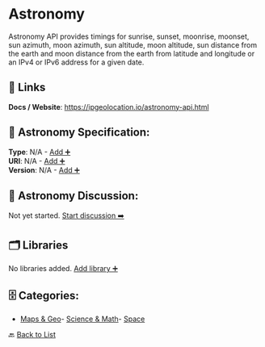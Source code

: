 # Astronomy

Astronomy API provides timings for sunrise, sunset, moonrise, moonset, sun azimuth, moon azimuth, sun altitude, moon altitude, sun distance from the earth and moon distance from the earth from latitude and longitude or an IPv4 or IPv6 address for a given date.

##  🔗 Links
**Docs / Website**: https://ipgeolocation.io/astronomy-api.html

## 🧬 Astronomy Specification:
**Type**: N/A - [Add ➕](https://github.com/apis-list/apis-list/edit/main/apis/astronomy/astronomy.yaml)  
**URI**: N/A - [Add ➕](https://github.com/apis-list/apis-list/edit/main/apis/astronomy/astronomy.yaml)  
**Version**: N/A - [Add ➕](https://github.com/apis-list/apis-list/edit/main/apis/astronomy/astronomy.yaml)

## 💬 Astronomy Discussion:
Not yet started. [Start discussion ➡️](https://github.com/apis-list/apis-list/discussions/new)

## 🗂️ Libraries

No libraries added. [Add library ➕](https://github.com/apis-list/apis-list/edit/main/apis/astronomy/astronomy.yaml)    


## 🗄️ Categories:
- [Maps & Geo](https://github.com/apis-list/apis-list#maps--geo-)- [Science & Math](https://github.com/apis-list/apis-list#science--math-)- [Space](https://github.com/apis-list/apis-list#space-)

🔙  [Back to List](https://github.com/apis-list/apis-list)
